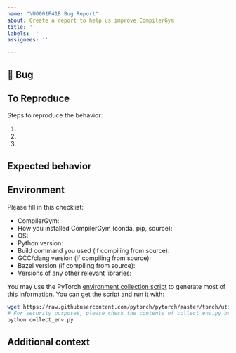 ```yaml
---
name: "\U0001F41B Bug Report"
about: Create a report to help us improve CompilerGym
title: ''
labels: ''
assignees: ''

---
```


## 🐛 Bug

<!-- A clear and concise description of what the bug is. -->

## To Reproduce

Steps to reproduce the behavior:

1.
1.
1.

<!-- If you have a code sample, error messages, stack traces, please provide it here as well -->

## Expected behavior

<!-- A clear and concise description of what you expected to happen. -->

## Environment

Please fill in this checklist:

- CompilerGym:
- How you installed CompilerGym (conda, pip, source):
- OS:
- Python version:
- Build command you used (if compiling from source):
- GCC/clang version (if compiling from source):
- Bazel version (if compiling from source):
- Versions of any other relevant libraries:

You may use the PyTorch
[environment collection script](https://raw.githubusercontent.com/pytorch/pytorch/master/torch/utils/collect_env.py)
to generate most of this information. You can get the script and run it with:

```sh
wget https://raw.githubusercontent.com/pytorch/pytorch/master/torch/utils/collect_env.py
# For security purposes, please check the contents of collect_env.py before running it.
python collect_env.py
```

## Additional context

<!-- Add any other context about the problem here. -->
